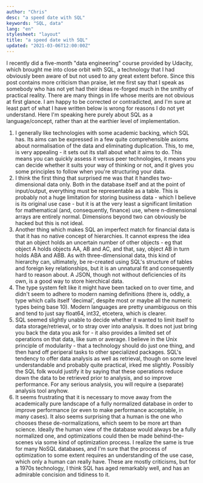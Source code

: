 ```yaml
---
author: "Chris"
desc: "a speed date with SQL"
keywords: "SQL, data"
lang: "en"
stylesheet: "layout"
title: "a speed date with SQL"
updated: "2021-03-06T12:00:00Z"
---
```

I recently did a five-month "data engineering" course provided by Udacity, which brought me into close orbit with SQL, a technology that I had obviously been aware of but not used to any great extent before. Since this post contains more criticism than praise, let me first say that I speak as somebody who has not yet had their ideas re-forged much in the smithy of practical reality. There are many things in life whose merits are not obvious at first glance. I am happy to be corrected or contradicted, and I'm sure at least part of what I have written below is wrong for reasons I do not yet understand. Here I'm speaking here purely about SQL as a language/concept, rather than at the earthier level of implementation.
1. I generally like technologies with some academic backing, which SQL has. Its aims can be expressed in a few quite comprehensible axioms about normalisation of the data and eliminating duplication. This, to me, is very appealing - it sets out its stall about what it aims to do. This means you can quickly assess it versus peer technologies, it means you can decide whether it suits your way of thinking or not, and it gives you some principles to follow when you're structuring your data.
2. I think the first thing that surprised me was that it handles two-dimensional data only. Both in the database itself and at the point of input/output, everything must be representable as a table. This is probably not a huge limitation for storing business data - which I believe is its original use case - but it is at the very least a significant limitation for mathematical (and, consequently, finance) use, where n-dimensional arrays are entirely normal. Dimensions beyond two can obviously be hacked but this is not ideal.
3. Another thing which makes SQL an imperfect match for financial data is that it has no native concept of hierarchies. It cannot express the idea that an object holds an uncertain number of other objects - eg that object A holds objects AA, AB and AC, and that, say, object AB in turn holds ABA and ABB. As with three-dimensional data, this kind of hierarchy can, ultimately, be re-created using SQL's structure of tables and foreign key relationships, but it is an unnatural fit and consequently hard to reason about. A JSON, though not without deficiencies of its own, is a good way to store hierchical data.
4. The type system felt like it might have been tacked on to over time, and didn't seem to adhere to modern naming definitions (there is, oddly, a type which calls itself 'decimal', despite most or maybe all the numeric types being base 10). Modern languages are pretty unambiguous on this and tend to just say float64, int32, etcetera, which is clearer.
5. SQL seemed slightly unable to decide whether it wanted to limit itself to data storage/retrieval, or to stray over into analysis. It does not just bring you back the data you ask for - it also provides a limited set of operations on that data, like sum or average. I believe in the Unix principle of modularity - that a technology should do just one thing, and then hand off periperal tasks to other specialized packages. SQL's tendency to offer data analysis as well as retrieval, though on some level understandable and probably quite practical, irked me slightly. Possibly the SQL folk would justify it by saying that these operations reduce down the data to be retrieved prior to analysis, and so improve performance. For any serious analysis, you will require a (separate) analysis tool anyhow.
6. It seems frustrating that it is necessary to move away from the academically pure landscape of a fully normalized database in order to improve performance (or even to make performance acceptable, in many cases). It also seems surprising that a human is the one who chooses these de-normalizations, which seem to be more art than science. Ideally the human view of the database would always be a fully normalized one, and optimizations could then be made behind-the-scenes via some kind of optimization process. I realize the same is true for many NoSQL databases, and I'm sure that the process of optimization to some extent requires an understanding of the use case, which only a human can really have.
These are mostly criticisms, but for a 1970s technology, I think SQL has aged remarkably well, and has an admirable concision and tidiness to it. 
